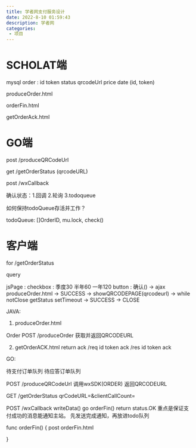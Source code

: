 ```yaml
---
title: 学者网支付服务设计
date: 2022-8-10 01:59:43
description: 学者网
categories: 
 - 项目
---
```



# SCHOLAT端
mysql order : id token status qrcodeUrl price date (id, token)
<!-- more -->
produceOrder.html

orderFin.html

getOrderAck.html

# GO端


post /produceQRCodeUrl

get /getOrderStatus (qrcodeURL)

post /wxCallback


确认状态：1.回调 2.轮询 3.todoqueue

如何保持todoQueue存活并工作？

todoQueue: []OrderID, mu.lock,  check()

# 客户端

for /getOrderStatus

query 

jsPage : checkbox : 季度30 半年60 一年120
         button : 确认() -> ajax produceOrder.html -> SUCCESS -> showQRCODEPAGE(qrcodeurl) -> while notClose getStatus setTimeout -> SUCCESS -> CLOSE

JAVA: 

1. produceOrder.html 

Order POST /produceOrder
获取并返回QRCODEURL


2. getOrderACK.html
return ack
/req id token ack
/res id token ack 

GO: 

待支付订单队列
待应答订单队列

POST /produceQRCodeUrl
调用wxSDK(ORDER)
返回QRCODEURL

GET /getOrderStatus qrCodeURL=&clientCallCount= 

POST /wxCallback
writeData()
go orderFin()
return status.OK
重点是保证支付成功的消息能通知主站。
先发送完成通知，再放进todo队列

func orderFin() {
    post orderFin.html

}